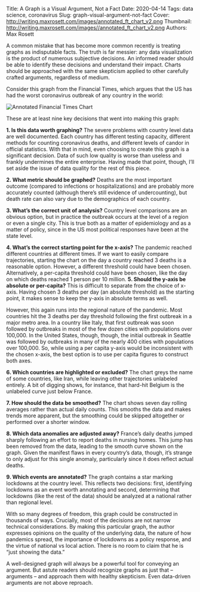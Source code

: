 Title: A Graph is a Visual Argument, Not a Fact
Date: 2020-04-14
Tags: data science, coronavirus
Slug: graph-visual-argument-not-fact
Cover: http://writing.maxrosett.com/images/annotated_ft_chart_v2.png
Thumbnail: http://writing.maxrosett.com/images//annotated_ft_chart_v2.png
Authors: Max Rosett

A common mistake that has become more common recently is treating graphs as indisputable facts. The truth is far messier: any data visualization is the product of numerous subjective decisions. An informed reader should be able to identify these decisions and understand their impact. Charts should be approached with the same skepticism applied to other carefully crafted arguments, regardless of medium.

Consider this graph from the Financial Times, which argues that the US has had the worst coronavirus outbreak of any country in the world:

![Annotated Financial Times Chart]({filename}/images/annotated_ft_chart_v2.png)


These are at least nine key decisions that went into making this graph:

**1. Is this data worth graphing?** The severe problems with country level data are well documented. Each country has different testing capacity, different methods for counting coronavirus deaths, and different levels of candor in official statistics. With that in mind, even choosing to create this graph is a significant decision. Data of such low quality is worse than useless and frankly undermines the entire enterprise. Having made that point, though, I’ll set aside the issue of data quality for the rest of this piece.

**2. What metric should be graphed?** Deaths are the most important outcome (compared to infections or hospitalizations) and are probably more accurately counted (although there’s still evidence of undercounting), but death rate can also vary due to the demographics of each country.

**3. What’s the correct unit of analysis?** Country level comparisons are an obvious option, but in practice the outbreak occurs at the level of a region or even a single city. This is true both as a matter of epidemiology and as a matter of policy, since in the US most political responses have been at the state level. 

**4. What’s the correct starting point for the x-axis?** The pandemic reached different countries at different times. If we want to easily compare trajectories, starting the chart on the day a country reached 3 deaths is a reasonable option. However, a different threshold could have been chosen. Alternatively, a per-capita threshold could have been chosen, like the day on which deaths reached 1 person per 10 million.
**5. Should the y-axis be absolute or per-capita?** This is difficult to separate from the choice of x-axis. Having chosen 3 deaths per day (an absolute threshold) as the starting point, it makes sense to keep the y-axis in absolute terms as well.

However, this again runs into the regional nature of the pandemic. Most countries hit the 3 deaths per day threshold following the first outbreak in a major metro area. In a country like Italy, that first outbreak was soon followed by outbreaks in most of the few dozen cities with populations over 100,000. In the United States, though, though, the initial outbreak in Seattle was followed by outbreaks in many of the nearly 400 cities with populations over 100,000. So, while using a per capita y-axis would be inconsistent with the chosen x-axis, the best option is to use per capita figures to construct both axes.

**6. Which countries are highlighted or excluded?** The chart greys the name of some countries, like Iran, while leaving other trajectories unlabeled entirely. A bit of digging shows, for instance, that hard-hit Belgium is the unlabeled curve just below France.  

**7. How should the data be smoothed?** The chart shows seven day rolling averages rather than actual daily counts. This smooths the data and makes trends more apparent, but the smoothing could be skipped altogether or performed over a shorter window.

**8. Which data anomalies are adjusted away?** France’s daily deaths jumped sharply following an effort to report deaths in nursing homes. This jump has been removed from the data, leading to the smooth curve shown on the graph. Given the manifest flaws in every country’s data, though, it’s strange to only adjust for this single anomaly, particularly since it does reflect actual deaths.

**9. Which events are annotated?** The graph contains a star marking lockdowns at the country level. This reflects two decisions: first, identifying lockdowns as an event worth annotating and second, determining that lockdowns (like the rest of the data) should be analyzed at a national rather than regional level.

With so many degrees of freedom, this graph could be constructed in thousands of ways. Crucially, most of the decisions are not narrow technical considerations. By making this particular graph, the author expresses opinions on the quality of the underlying data, the nature of how pandemics spread, the importance of lockdowns as a policy response, and the virtue of national vs local action. There is no room to claim that he is “just showing the data.”

A well-designed graph will always be a powerful tool for conveying an argument. But astute readers should recognize graphs as just that – arguments – and approach them with healthy skepticism. Even data-driven arguments are not above reproach.
